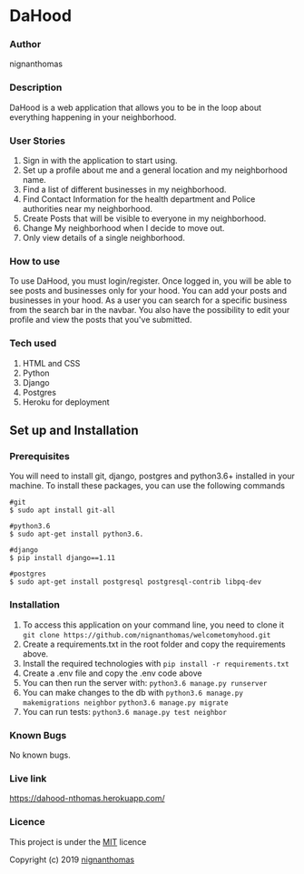 # DaHood

###  Author
nignanthomas

### Description
DaHood is a web application that allows you to be in the loop about everything happening in your neighborhood.

### User Stories
1. Sign in with the application to start using.
1. Set up a profile about me and a general location and my neighborhood name.
1. Find a list of different businesses in my neighborhood.
1. Find Contact Information for the health department and Police authorities near my neighborhood.
1. Create Posts that will be visible to everyone in my neighborhood.
1. Change My neighborhood when I decide to move out.
1. Only view details of a single neighborhood.

### How to use
To use DaHood, you must login/register. Once logged in, you will be able to see posts and businesses only for your hood.
You can add your posts and businesses in your hood.
As a user you can search for a specific business from the search bar in the navbar.
You also have the possibility to edit your profile and view the posts that you've submitted.


### Tech used
1. HTML and CSS
2. Python
3. Django
1. Postgres
1. Heroku for deployment

## Set up and Installation
### Prerequisites
You will need to install git, django, postgres and python3.6+ installed in your machine.
To install these packages, you can use the following commands
```
#git
$ sudo apt install git-all

#python3.6
$ sudo apt-get install python3.6.

#django
$ pip install django==1.11

#postgres
$ sudo apt-get install postgresql postgresql-contrib libpq-dev
```

### Installation
1. To access this application on your command line, you need to clone it
`git clone https://github.com/nignanthomas/welcometomyhood.git`
1. Create a requirements.txt in the root folder and copy the requirements above.
1. Install the required technologies with
`pip install -r requirements.txt`
1. Create a .env file and copy the .env code above
1. You can then run the server with:
`python3.6 manage.py runserver`
1. You can make changes to the db with
`python3.6 manage.py makemigrations neighbor`
`python3.6 manage.py migrate`
4. You can run tests:
`python3.6 manage.py test neighbor`



### Known Bugs
No known bugs.

### Live link
https://dahood-nthomas.herokuapp.com/

### Licence
This project is under the [MIT](https://github.com) licence

Copyright (c) 2019 [nignanthomas](https://github.com/nignanthomas/)
